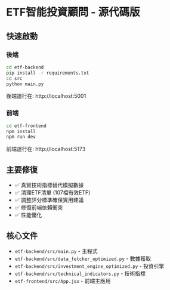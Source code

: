 # ETF智能投資顧問 - 源代碼版

## 快速啟動

### 後端
```bash
cd etf-backend
pip install -r requirements.txt
cd src
python main.py
```
後端運行在: http://localhost:5001

### 前端
```bash
cd etf-frontend
npm install
npm run dev
```
前端運行在: http://localhost:5173

## 主要修復
- ✅ 真實技術指標替代模擬數據
- ✅ 清理ETF清單 (107檔有效ETF)
- ✅ 調整評分標準確保實用建議
- ✅ 修復前端依賴衝突
- ✅ 性能優化

## 核心文件
- `etf-backend/src/main.py` - 主程式
- `etf-backend/src/data_fetcher_optimized.py` - 數據獲取
- `etf-backend/src/investment_engine_optimized.py` - 投資引擎
- `etf-backend/src/technical_indicators.py` - 技術指標
- `etf-frontend/src/App.jsx` - 前端主應用

